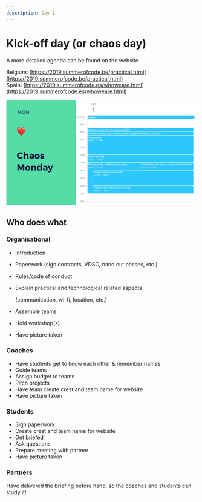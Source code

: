 ```yaml
---
description: Day 1
---
```


# Kick-off day \(or chaos day\)

A more detailed agenda can be found on the website.

Belgium: [https://2019.summerofcode.be/practical.html](https://2019.summerofcode.be/practical.html)  
Spain: [https://2019.summerofcode.es/whoweare.html](https://2019.summerofcode.es/whoweare.html)

![An example of day of a lot of information](../../.gitbook/assets/screenshot-2019-06-17-at-21.48.08.png)

## Who does what

### Organisational

* Introduction
* Paperwork \(sign contracts, VDSC, hand out passes, etc.\)
* Rules/code of conduct
* Explain practical and technological related aspects

  \(communication, wi-fi, location, etc.\)

* Assemble teams
* Hold workshop\(s\)
* Have picture taken

### Coaches

* Have students get to know each other & remember names
* Guide teams
* Assign budget to teams
* Pitch projects
* Have team create crest and team name for website
* Have picture taken

### Students

* Sign paperwork
* Create crest and team name for website
* Get briefed
* Ask questions
* Prepare meeting with partner
* Have picture taken

### Partners

Have delivered the briefing before hand, so the coaches and students can study it!




